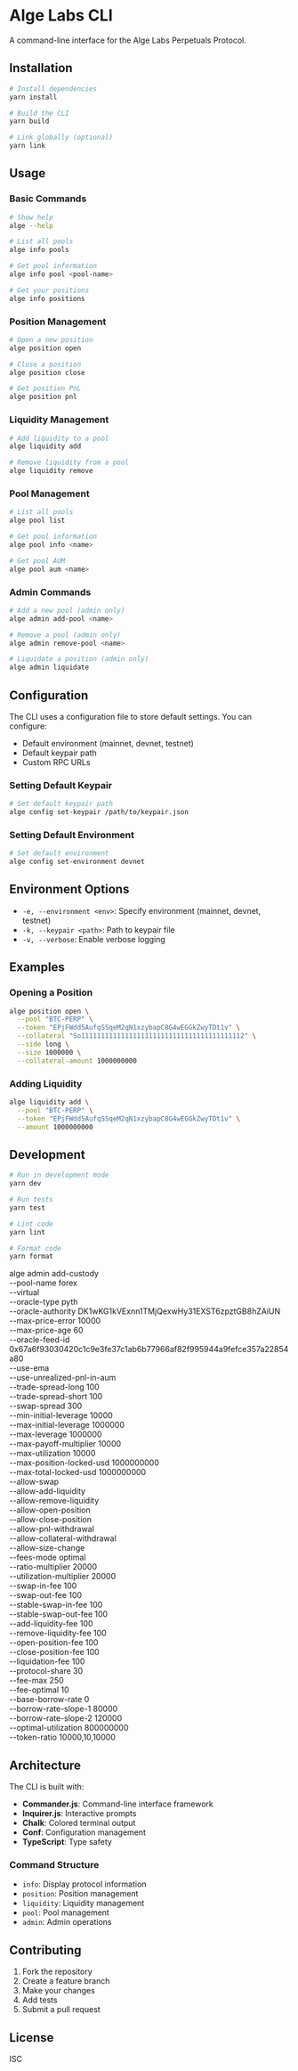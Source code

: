 # Alge Labs CLI

A command-line interface for the Alge Labs Perpetuals Protocol.

## Installation

```bash
# Install dependencies
yarn install

# Build the CLI
yarn build

# Link globally (optional)
yarn link
```

## Usage

### Basic Commands

```bash
# Show help
alge --help

# List all pools
alge info pools

# Get pool information
alge info pool <pool-name>

# Get your positions
alge info positions
```

### Position Management

```bash
# Open a new position
alge position open

# Close a position
alge position close

# Get position PnL
alge position pnl
```

### Liquidity Management

```bash
# Add liquidity to a pool
alge liquidity add

# Remove liquidity from a pool
alge liquidity remove
```

### Pool Management

```bash
# List all pools
alge pool list

# Get pool information
alge pool info <name>

# Get pool AUM
alge pool aum <name>
```

### Admin Commands

```bash
# Add a new pool (admin only)
alge admin add-pool <name>

# Remove a pool (admin only)
alge admin remove-pool <name>

# Liquidate a position (admin only)
alge admin liquidate
```

## Configuration

The CLI uses a configuration file to store default settings. You can configure:

- Default environment (mainnet, devnet, testnet)
- Default keypair path
- Custom RPC URLs

### Setting Default Keypair

```bash
# Set default keypair path
alge config set-keypair /path/to/keypair.json
```

### Setting Default Environment

```bash
# Set default environment
alge config set-environment devnet
```

## Environment Options

- `-e, --environment <env>`: Specify environment (mainnet, devnet, testnet)
- `-k, --keypair <path>`: Path to keypair file
- `-v, --verbose`: Enable verbose logging

## Examples

### Opening a Position

```bash
alge position open \
  --pool "BTC-PERP" \
  --token "EPjFWdd5AufqSSqeM2qN1xzybapC8G4wEGGkZwyTDt1v" \
  --collateral "So11111111111111111111111111111111111111112" \
  --side long \
  --size 1000000 \
  --collateral-amount 1000000000
```

### Adding Liquidity

```bash
alge liquidity add \
  --pool "BTC-PERP" \
  --token "EPjFWdd5AufqSSqeM2qN1xzybapC8G4wEGGkZwyTDt1v" \
  --amount 1000000000
```

## Development

```bash
# Run in development mode
yarn dev

# Run tests
yarn test

# Lint code
yarn lint

# Format code
yarn format
```

alge admin add-custody \
 --pool-name forex \
 --virtual \
 --oracle-type pyth \
 --oracle-authority DK1wKG1kVExnn1TMjQexwHy31EXST6zpztGB8hZAiUN \
--max-price-error 10000 \
 --max-price-age 60 \
 --oracle-feed-id 0x67a6f93030420c1c9e3fe37c1ab6b77966af82f995944a9fefce357a22854a80 \
 --use-ema \
 --use-unrealized-pnl-in-aum \
 --trade-spread-long 100 \
 --trade-spread-short 100 \
 --swap-spread 300 \
 --min-initial-leverage 10000 \
 --max-initial-leverage 1000000 \
 --max-leverage 1000000 \
 --max-payoff-multiplier 10000 \
 --max-utilization 10000 \
 --max-position-locked-usd 1000000000 \
 --max-total-locked-usd 1000000000 \
 --allow-swap \
 --allow-add-liquidity \
 --allow-remove-liquidity \
 --allow-open-position \
 --allow-close-position \
 --allow-pnl-withdrawal \
 --allow-collateral-withdrawal \
 --allow-size-change \
 --fees-mode optimal \
 --ratio-multiplier 20000 \
 --utilization-multiplier 20000 \
 --swap-in-fee 100 \
 --swap-out-fee 100 \
 --stable-swap-in-fee 100 \
 --stable-swap-out-fee 100 \
 --add-liquidity-fee 100 \
 --remove-liquidity-fee 100 \
 --open-position-fee 100 \
 --close-position-fee 100 \
 --liquidation-fee 100 \
 --protocol-share 30 \
 --fee-max 250 \
 --fee-optimal 10 \
 --base-borrow-rate 0 \
 --borrow-rate-slope-1 80000 \
 --borrow-rate-slope-2 120000 \
 --optimal-utilization 800000000 \
 --token-ratio 10000,10,10000

## Architecture

The CLI is built with:

- **Commander.js**: Command-line interface framework
- **Inquirer.js**: Interactive prompts
- **Chalk**: Colored terminal output
- **Conf**: Configuration management
- **TypeScript**: Type safety

### Command Structure

- `info`: Display protocol information
- `position`: Position management
- `liquidity`: Liquidity management
- `pool`: Pool management
- `admin`: Admin operations

## Contributing

1. Fork the repository
2. Create a feature branch
3. Make your changes
4. Add tests
5. Submit a pull request

## License

ISC
